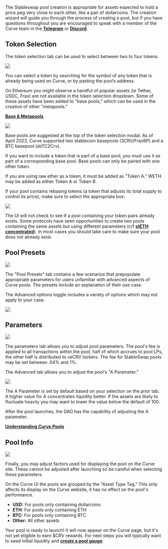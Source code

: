 The Stableswap pool creation is appropriate for assets expected to hold a price peg very close to each other, like a pair of dollarcoins. The creation wizard will guide you through the process of creating a pool, but if you have questions throughout you are encouraged to speak with a member of the Curve team in the [**Telegram**](https://t.me/curvefi) or [**Discord**](https://discord.gg/rgrfS7W).

## **Token Selection**

The token selection tab can be used to select between two to four tokens.

![](https://2254922201-files.gitbook.io/~/files/v0/b/gitbook-x-prod.appspot.com/o/spaces%2F-MFA0rQI3SzfbVFgp3Ic%2Fuploads%2FCLjBR2SbunWeyUs8j16W%2FScreenshot%202023-03-04%20at%2010.22.56%20AM.png?alt=media&token=445b1417-4fb9-4db6-b58c-d95090d4a490)

You can select a token by searching for the symbol of any token that is already being used on Curve, or by pasting the pool’s address.

On Ethereum you might observe a handful of popular assets (ie Tether, USDC, Frax) are not available in the token selection dropdown. Some of these assets have been added to "base pools," which can be used in the creation of other "metapools."

[**Base & Metapools**](../lp/pools.md)

![](https://2254922201-files.gitbook.io/~/files/v0/b/gitbook-x-prod.appspot.com/o/spaces%2F-MFA0rQI3SzfbVFgp3Ic%2Fuploads%2FkGwoLLuDSbN9XCRBM2BS%2Fimage.png?alt=media&token=18db0494-c75f-4219-b6b2-26d4e1daea9a)

Base pools are suggested at the top of the token selection modal. As of April 2023, Curve supported two stablecoin basepools (3CRV/FraxBP) and a BTC basepool (sbTC2Crv).

If you want to include a token that is part of a base pool, you must use it as part of a corresponding base pool. Base pools can only be paired with one other token.

If you are using raw ether as a token, it must be added as "Token A." WETH may be added as either Token A or Token B.

If your pool contains rebasing tokens (a token that adjusts its total supply to control its price), make sure to select the appropriate box:

![](https://2254922201-files.gitbook.io/~/files/v0/b/gitbook-x-prod.appspot.com/o/spaces%2F-MFA0rQI3SzfbVFgp3Ic%2Fuploads%2FOL4SmkHko2A1uHDdk73h%2FScreenshot%202023-03-04%20at%2010.17.49%20AM.png?alt=media&token=a9ccc536-1e5e-41b5-a178-1d0577cee863)

The UI will not check to see if a pool containing your token pairs already exists. Some protocols have seen opportunities to create two pools containing the same assets but using different parameters (c/f [**stETH concentrated**](https://curve.fi/#/ethereum/pools/factory-v2-117/deposit)). In most cases you should take care to make sure your pool does not already exist.

## **Pool Presets**

![](https://2254922201-files.gitbook.io/~/files/v0/b/gitbook-x-prod.appspot.com/o/spaces%2F-MFA0rQI3SzfbVFgp3Ic%2Fuploads%2FsYHljGrkzCAis3vfGUGH%2FScreenshot%202023-03-04%20at%2010.23.58%20AM.png?alt=media&token=a111575b-0a30-4639-b513-063b0d975c0b)

The "Pool Presets" tab contains a few scenarios that prepopulate appropriate parameters for users unfamiliar with advanced aspects of Curve pools. The presets include an explanation of their use case.

The Advanced options toggle includes a variety of options which may not apply to your case.

![](https://2254922201-files.gitbook.io/~/files/v0/b/gitbook-x-prod.appspot.com/o/spaces%2F-MFA0rQI3SzfbVFgp3Ic%2Fuploads%2FbFHfimAPjyfQ6YzVZFtu%2FScreenshot%202023-03-04%20at%2010.32.25%20AM.png?alt=media&token=0f0657e7-9c76-4c8b-8079-61375584c9cf)

## **Parameters**

![](https://2254922201-files.gitbook.io/~/files/v0/b/gitbook-x-prod.appspot.com/o/spaces%2F-MFA0rQI3SzfbVFgp3Ic%2Fuploads%2F07qxEE3QHSapAKMZWWNH%2FScreenshot%202023-03-04%20at%2010.37.06%20AM.png?alt=media&token=d090055f-684c-4147-a101-7a0e4511969d)

The parameters tab allows you to adjust pool parameters. The pool's fee is applied to all transactions within the pool, half of which accrues to pool LPs, the other half is distributed to veCRV lockers. The fee for StableSwap pools may be set between .04% and 1%.

The Advanced tab allows you to adjust the pool's "A Parameter."

![](https://2254922201-files.gitbook.io/~/files/v0/b/gitbook-x-prod.appspot.com/o/spaces%2F-MFA0rQI3SzfbVFgp3Ic%2Fuploads%2FPphMuY69rUKUpIUHnbnN%2FScreenshot%202023-03-04%20at%2010.40.33%20AM.png?alt=media&token=6d0a0d9b-7592-4301-940e-fc23eb458ed2)

The A Parameter is set by default based on your selection on the prior tab. A higher value for A concentrates liquidity better. If the assets are likely to fluctuate heavily you may want to lower the value below the default of 100.

After the pool launches, the DAO has the capability of adjusting the A parameter.

[**Understanding Curve Pools**](../lp/understanding-curve-pools.md)

## **Pool Info**

![](https://2254922201-files.gitbook.io/~/files/v0/b/gitbook-x-prod.appspot.com/o/spaces%2F-MFA0rQI3SzfbVFgp3Ic%2Fuploads%2FayNZbBtWUO2KwDgneqVe%2FScreenshot%202023-03-05%20at%203.21.52%20AM.png?alt=media&token=9f62bad8-3ff0-4ad3-bc3d-6a6f8ddda374)

Finally, you may adjust factors used for displaying the pool on the Curve site. These cannot be adjusted after launching so be careful when selecting these parameters.

On the Curve UI the pools are grouped by the "Asset Type Tag." This only affects its display on the Curve website, it has no effect on the pool's performance.

*   **USD:** For pools only containing dollarcoins
*   **ETH:** For pools only containing ETH
*   **BTC:** For pools only containing BTC
*   **Other:** All other assets

Your pool is ready to launch! It will now appear on the Curve page, but it's not yet eligible to earn $CRV rewards. For next steps you will typically want to seed initial liquidity and [**create a pool gauge**](../reward-gauges/creating-a-pool-gauge.md).
